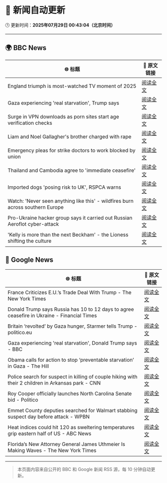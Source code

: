 # 🧠 新闻自动更新

🕒 更新时间：**2025年07月29日 00:43:04（北京时间）**

---

## 🌍 BBC News

| 🌐 标题 | 🔗 原文链接 |
|--------|-------------|
| England triumph is most-watched TV moment of 2025 | [阅读全文](https://www.bbc.com/sport/football/articles/c4g0q076591o?at_medium=RSS&at_campaign=rss) |
| Gaza experiencing 'real starvation', Trump says | [阅读全文](https://www.bbc.com/news/articles/c62nr9rglm9o?at_medium=RSS&at_campaign=rss) |
| Surge in VPN downloads as porn sites start age verification checks | [阅读全文](https://www.bbc.com/news/articles/cn72ydj70g5o?at_medium=RSS&at_campaign=rss) |
| Liam and Noel Gallagher's brother charged with rape | [阅读全文](https://www.bbc.com/news/articles/cr4exd0yx90o?at_medium=RSS&at_campaign=rss) |
| Emergency pleas for strike doctors to work blocked by union | [阅读全文](https://www.bbc.com/news/articles/cd0dz70zmx3o?at_medium=RSS&at_campaign=rss) |
| Thailand and Cambodia agree to 'immediate ceasefire' | [阅读全文](https://www.bbc.com/news/articles/c5yl9l60e3no?at_medium=RSS&at_campaign=rss) |
| Imported dogs 'posing risk to UK', RSPCA warns | [阅读全文](https://www.bbc.com/news/articles/cpwq40vjw8lo?at_medium=RSS&at_campaign=rss) |
| Watch: 'Never seen anything like this' - wildfires burn across southern Europe | [阅读全文](https://www.bbc.com/news/videos/c23pk70mz13o?at_medium=RSS&at_campaign=rss) |
| Pro-Ukraine hacker group says it carried out Russian Aeroflot cyber-attack | [阅读全文](https://www.bbc.com/news/articles/c87e0ydy3d4o?at_medium=RSS&at_campaign=rss) |
| 'Kelly is more than the next Beckham' - the Lioness shifting the culture | [阅读全文](https://www.bbc.com/sport/football/articles/cp3e9e2y33ko?at_medium=RSS&at_campaign=rss) |

## 📰 Google News

| 🌐 标题 | 🔗 原文链接 |
|--------|-------------|
| France Criticizes E.U.’s Trade Deal With Trump - The New York Times | [阅读全文](https://news.google.com/rss/articles/CBMihAFBVV95cUxNTmE3eG5zUzFQM0lfd3FybFZhSmthSEFkZzZsUXdaUmk2ZTJLRWdJcFNJNlY2U1dhMnNyYUVJbktDeFBVSlVCVFByYXQ5OERvcEd1RU42OWZWY0xtanRYVkhxYlNmaTdETWI0eWlzM2hTdHJRd05nMTZPemJQZEl2QldDSGQ?oc=5) |
| Donald Trump says Russia has 10 to 12 days to agree ceasefire in Ukraine - Financial Times | [阅读全文](https://news.google.com/rss/articles/CBMicEFVX3lxTFBwTWFYVmZ0dXBYb3hrdmFLV0JEQ2NnMHVJWlZFa0lzT3NzWTVFSy0xY0ZYZTUzQVBGQXhzVEEyeE9XeTVDVnFVOVlMOEZBcXhjQ0N2eEFidG1WNWMyOFh0MmF3elJIa1Z3bjAyTXdYd2c?oc=5) |
| Britain ‘revolted’ by Gaza hunger, Starmer tells Trump - politico.eu | [阅读全文](https://news.google.com/rss/articles/CBMiqwFBVV95cUxQRGxXaE91ODBwOHdxaHBqai1JOFpZcW5QcmpyMWZZZ24wT2h0NEZsYUNHMTR2azdBT1ZrSW11Qm1GVjg1emhRMGY5XzJYSDRiVXFRc2hKTUpBNjZSRk5tMWVuTklJaDQ0VXdwVy1QaWVpNkhGcWpLOUQzbV80Wk1aODZUUUZFanBaQml0ZWdLV01HU2V1WDY5VHNSOGIxcXpaWmpZbDFYLWNXQ2M?oc=5) |
| Gaza experiencing 'real starvation', Donald Trump says - BBC | [阅读全文](https://news.google.com/rss/articles/CBMiWkFVX3lxTFBsdUx3a3lnQUVGNGl5Yk1yVGJ5ZDJSNzZCc1J3NF9UWVVmYlRfTFpUcFlWR3JQZ2VIRVpJMXU3R1BuMS15SHZXSDdXNy00LXljcWtRUVZFZEV5d9IBX0FVX3lxTE1WZ2JkSnVucURkNUtud0lzLXg3cndfQXphaGRjLTN3eXJlblNueWFWbm1jSkJwZnNGbWRDSVNlMm94b1ZHVWRaVm04cXNkeFJNbXVBeTJxQndQaEowUFFn?oc=5) |
| Obama calls for action to stop ‘preventable starvation’ in Gaza - The Hill | [阅读全文](https://news.google.com/rss/articles/CBMikgFBVV95cUxPMF9idE1Ncm5EM09yNUxRa3NvZHVBaHMxNnRBQ1gweDAwVHFlVk5TZDg4eFZkbmVnT1g0aFRZczVrajVjbW1YVldPbjE3UnAyNWd6NkFQYmdyTzUtRnRKSEZydm9RTHowSVBHVmNPY3RhdlNhVFEyXzF5LW1nSHUwRUcwbVNBQ3dRVjFsUmxFdk8zZ9IBlwFBVV95cUxNazlTQXNPN3hEeGRlVXVYWGUtdFVFSi1xYmtnUnNpUnNEVDRBa1NyRkFzdTdvUlhoQUdvSlJXY0tXQ0RTMzRUUE82b0dscXRjbHIxYmpjaEpmNEJDMW1tQlRQYkpoRWc4bUx0SldOR0laSWx3RG1MMDF6WDJsVnpaZ0JRQ0pXd0h4by1LWkFXNXppbWtHbVRr?oc=5) |
| Police search for suspect in killing of couple hiking with their 2 children in Arkansas park - CNN | [阅读全文](https://news.google.com/rss/articles/CBMidkFVX3lxTE9saDRKTTRCRDNPUXcwano4U2R6dHV6QjlXUkRTWm5kMkRHMlRJUXFlQVY4UlNYQ2dXT3RkdDdnYTctSm1BTFFZajhMT3BiUmNqMkREeDZnOTlPQXpnTms2ZURuTkNyMDR1a3JVUEJ4bUYxalhWN3fSAXtBVV95cUxPcHZLRU9GdXpGdXYyWFVRLWNGMFZQb1VQNm11QTN2ZUI3RllVZ2hEYl9WaUV5WHRmZklXYkt2LW4xZUN2THRYTUlNWlNDdmtYd1otbG5KY0d6V1F6eFh1RGh2SkZQdzVkMmhYNlVVTTBpS09ibHR3Yl9vZWs?oc=5) |
| Roy Cooper officially launches North Carolina Senate bid - Politico | [阅读全文](https://news.google.com/rss/articles/CBMilgFBVV95cUxQLUFFczZVcnBEcUZfbWZGY25uODJyblV2UWdubm80TjJXVGJzWkJiY1FxamktamRjUmxpZTJXbzlLOVZRZmlydnllcjljUHpNTG54VlozWlNONEFQRXdLQzhEazJYeTNkRDZwc2tXOVJjTklsZzlFeGpxcmVNeFBEd284VDg4ajlCai1SOGs2MHRwNWJiTWc?oc=5) |
| Emmet County deputies searched for Walmart stabbing suspect day before attack - WPBN | [阅读全文](https://news.google.com/rss/articles/CBMi5gFBVV95cUxPWUIwUlpWb3QxT09XdmZSV1NRRTJZYlNqM2F4dm1aeDVWTWY0MWx1aWdBNm5xbHYwNWk3QU5IelpyMnlXY1NzbklrYURDQlI4cExaZ2JSb1ZIQU1vbWhOTlI5cDZWaTk1UGVRdVRJeXFydnoyN2MwdlJNZi1EMENTVzV2cnlxQWlXZnY1OUg5d0RaWFgxdVMxTk1QVnYyVHpPRHFJbzlEdGNzblN3WURDT1JvMEJ0NU56aU51MzR3cGVWaEo3dTNpQkd1UVpEQ2hXMXpBN1NEZnhLU0dYRDhCOWQwaEswZw?oc=5) |
| Heat indices could hit 120 as sweltering temperatures grip eastern half of US - ABC News | [阅读全文](https://news.google.com/rss/articles/CBMimgFBVV95cUxOX3g4OFIwbHZDSkpGcGlWYm84M2dPcHZFQVkxNldZeHhMQndmQldQN1I2b2V1SVprc3pCc3puajhqaVlWWk94RmU4eW1lemVSQ3FQbmNGdGxjOVFNSmZkYk5OWFM3dXJuejRYMzRBS0h0TUUwU19UMjdONWlMdjNybG40RjhsbC0yTTNMb1AzY0ZCdU5JMHY5NVl30gGfAUFVX3lxTFBCRy1JVnVqejNuU2hiaUhJeVVQZnlQWmZhem1renF4cUphcXNnOC1IaGkyOXhvOHQxTHBqVlZIS3dUdUNhd2p4MkxZbjVja0k5VEhPcmVtdWlVU0RRZGtBYlBjenNzSGRMNjlaVWNVT1FybFVycmlkc0lFcXItcng1Rm9oVk1DNkw4enpfMUNieDJMSFNNeDd6ZktwRURxWQ?oc=5) |
| Florida’s New Attorney General James Uthmeier Is Making Waves - The New York Times | [阅读全文](https://news.google.com/rss/articles/CBMilgFBVV95cUxPX1RUQWozTE1BeXdmS1FuT0NPdGhRdWZkbVdLdU5YQlF4bG9ubkpsN0stTk03dF90M0VrME13MERsZFhseGRRb3pVaGNPU0lQbHF4YTdfYWpfbDhZY09oNGtldGpmOF9aN3ItaW9vUDhNWlpFZE4zQ3owVGd5cUI0ZWh0TkstTXd0OVhOT3FJRU8xSEpfX2c?oc=5) |

---
> 本页面内容来自公开的 BBC 和 Google 新闻 RSS 源，每 10 分钟自动更新。